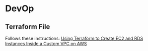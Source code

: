 # DevOp

## Terraform File
Follows these instructions: [Using Terraform to Create EC2 and RDS Instances Inside a Custom VPC on AWS](https://medium.com/strategio/using-terraform-to-create-aws-vpc-ec2-and-rds-instances-c7f3aa416133)
